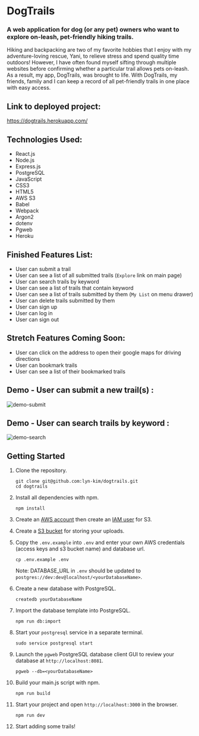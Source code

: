 # DogTrails

### A web application for dog (or any pet) owners who want to explore on-leash, pet-friendly hiking trails.

Hiking and backpacking are two of my favorite hobbies that I enjoy with my adventure-loving rescue, Yani, to relieve stress and spend quality time outdoors! However, I have often found myself sifting through multiple websites before confirming whether a particular trail allows pets on-leash. As a result, my app, DogTrails, was brought to life. With DogTrails, my friends, family and I can keep a record of all pet-friendly trails in one place with easy access.

## Link to deployed project:
https://dogtrails.herokuapp.com/


## Technologies Used:
* React.js
* Node.js
* Express.js
* PostgreSQL
* JavaScript
* CSS3
* HTML5
* AWS S3
* Babel
* Webpack
* Argon2
* dotenv
* Pgweb
* Heroku


## Finished Features List:
* User can submit a trail
* User can see a list of all submitted trails (`Explore` link on main page)
* User can search trails by keyword
* User can see a list of trails that contain keyword
* User can see a list of trails submitted by them (`My List` on menu drawer)
* User can delete trails submitted by them
* User can sign up
* User can log in
* User can sign out


## Stretch Features Coming Soon:
* User can click on the address to open their google maps for driving directions
* User can bookmark trails
* User can see a list of their bookmarked trails
  
  
## Demo - User can submit a new trail(s) :
![demo-submit](https://user-images.githubusercontent.com/89041368/157511895-c8c1049e-9342-450b-85e3-c214e88179c2.gif)


## Demo - User can search trails by keyword :
![demo-search](https://user-images.githubusercontent.com/89041368/157511921-8d60f343-f3f9-461a-9fe0-7ad2980d9886.gif)


## Getting Started

1. Clone the repository.
    ```shell
    git clone git@github.com:lyn-kim/dogtrails.git
    cd dogtrails
    ```
2. Install all dependencies with npm.
    ```shell
    npm install
    ```
3. Create an [AWS account](https://aws.amazon.com/free/) then create an [IAM user](https://console.aws.amazon.com/iam/home) for S3.

4. Create a [S3 bucket](https://console.aws.amazon.com/s3/home) for storing your uploads.

5. Copy the `.env.example` into `.env` and enter your own AWS credentials (access keys and s3 bucket name) and database url.
    ```shell
    cp .env.example .env
    ```
    Note: DATABASE_URL in `.env` should be updated to `postgres://dev:dev@localhost/<yourDatabaseName>`.
    
6. Create a new database with PostgreSQL.
    ```shell
    createdb yourDatabaseName
    ```
7. Import the database template into PostgreSQL.
    ```shell
    npm run db:import
    ```
8. Start your `postgresql` service in a separate terminal.
    ```shell
    sudo service postgresql start
    ```
9. Launch the `pgweb` PostgreSQL database client GUI to review your database at `http://localhost:8081`.
    ```shell
    pgweb --db=<yourDatabaseName>
    ```
10. Build your main.js script with npm.
    ```shell
    npm run build
    ```
11. Start your project and open `http://localhost:3000` in the browser.
    ```shell
    npm run dev
    ```
12. Start adding some trails!

